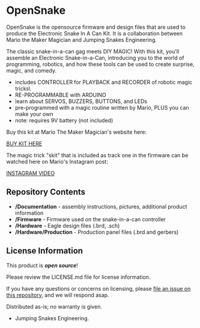 OpenSnake
========================================

OpenSnake is the opensource firmware and design files that are used to produce the Electronic Snake In A Can Kit. It is a collaboration between Mario the Maker Magician and Jumping Snakes Engineering.

The classic snake-in-a-can gag meets DIY MAGIC! With this kit, you'll assemble an Electronic Snake-in-a-Can, introducing you to the world of programming, robotics, and how these tools can be used to create surprise, magic, and comedy.

* includes CONTROLLER for PLAYBACK and RECORDER of robotic magic tricks\
* RE-PROGRAMMABLE with ARDUINO
* learn about SERVOS, BUZZERS, BUTTONS, and LEDs
* pre-programmed with a magic routine written by Mario, PLUS you can make your own
* note: requires 9V battery (not included)

Buy this kit at Mario The Maker Magician's website here:

[BUY KIT HERE](https://www.mariothemagician.com/product-page/electronic-snake-in-a-can-kit)

The magic trick "skit" that is included as track one in the firmware can be watched here on Mario's Instagram post:

[INSTAGRAM VIDEO](https://www.instagram.com/tv/CCRtKZynAKZ/)

Repository Contents
-------------------

* **/Documentation** - assembly instructions, pictures, additional product information
* **/Firmware** - Firmware used on the snake-in-a-can controller
* **/Hardware** - Eagle design files (.brd, .sch)
* **/Hardware/Production** - Production panel files (.brd and gerbers)

License Information
-------------------

This product is _**open source**_! 

Please review the LICENSE.md file for license information. 

If you have any questions or concerns on licensing, please [file an issue on this repository](https://github.com/lewispg228/OpenSnake/issues), and we will respond asap.

Distributed as-is; no warranty is given.

- Jumping Snakes Engineering.

_<COLLABORATION CREDIT>_